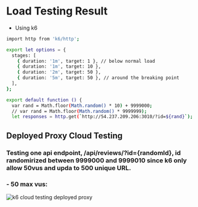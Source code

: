 # Load Testing Result

- Using k6

```sh
import http from 'k6/http';

export let options = {
  stages: [
    { duration: '1m', target: 1 }, // below normal load
    { duration: '1m', target: 10 },
    { duration: '2m', target: 50 },
    { duration: '5m', target: 50 }, // around the breaking point
  ],
};

export default function () {
  var rand = Math.floor(Math.random() * 10) + 9999000;
  // var rand = Math.floor(Math.random() * 9999999);
  let responses = http.get(`http://54.237.209.206:3010/?id=${rand}`);
```

## Deployed Proxy Cloud Testing

### Testing one api endpoint, /api/reviews/?id={randomId}, id randomirized between 9999000 and 9999010 since k6 only allow 50vus and upda to 500 unique URL.

### - 50 max vus:

![k6 cloud testing deployed proxy](https://user-images.githubusercontent.com/46823503/88426936-a0e08780-cdb7-11ea-991c-14cd0f5ea00f.jpg)
